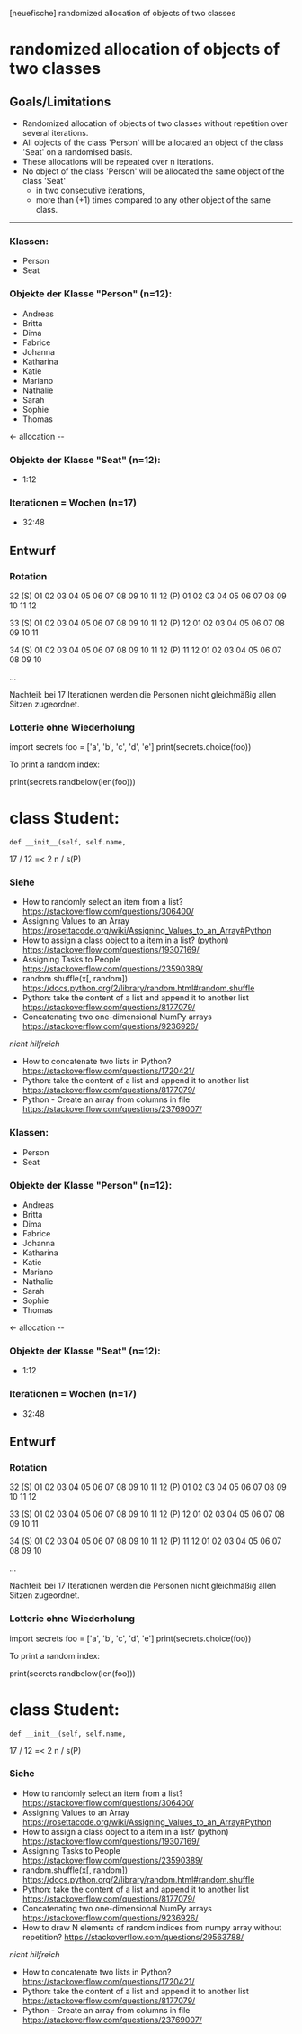 [neuefische] randomized allocation of objects of two classes 

# randomized allocation of objects of two classes 

## Goals/Limitations 
- Randomized allocation of objects of two classes without repetition over several iterations. 
- All objects of the class 'Person' will be allocated an object of the class 'Seat' on a randomised basis. 
- These allocations will be repeated over n iterations. 
- No object of the class 'Person' will be allocated the same object of the class 'Seat' 
    - in two consecutive iterations, 
    - more than (+1) times compared to any other object of the same class. 
---

### Klassen: 
- Person 
- Seat 

### Objekte der Klasse "Person" (n=12): 
- Andreas
- Britta
- Dima
- Fabrice
- Johanna
- Katharina
- Katie
- Mariano
- Nathalie
- Sarah
- Sophie
- Thomas

<- allocation --

### Objekte der Klasse "Seat" (n=12): 
- 1:12 

### Iterationen = Wochen (n=17) 
- 32:48


## Entwurf 

### Rotation 

32	(S) 01 02 03 04 05 06 07 08 09 10 11 12 
	(P) 01 02 03 04 05 06 07 08 09 10 11 12 

33	(S) 01 02 03 04 05 06 07 08 09 10 11 12 
	(P) 12 01 02 03 04 05 06 07 08 09 10 11

34	(S) 01 02 03 04 05 06 07 08 09 10 11 12 
	(P) 11 12 01 02 03 04 05 06 07 08 09 10

...

Nachteil: bei 17 Iterationen werden die Personen nicht gleichmäßig allen Sitzen zugeordnet. 

### Lotterie ohne Wiederholung 

import secrets
foo = ['a', 'b', 'c', 'd', 'e']
print(secrets.choice(foo))

To print a random index:

print(secrets.randbelow(len(foo)))


# class Student: 
    def __init__(self, self.name, 

17 / 12 =< 2 
n  / s(P) 

### Siehe 

- How to randomly select an item from a list? <https://stackoverflow.com/questions/306400/>
- Assigning Values to an Array <https://rosettacode.org/wiki/Assigning_Values_to_an_Array#Python>
- How to assign a class object to a item in a list? (python) <https://stackoverflow.com/questions/19307169/>
- Assigning Tasks to People <https://stackoverflow.com/questions/23590389/>
- random.shuffle(x[, random]) <https://docs.python.org/2/library/random.html#random.shuffle>
- Python: take the content of a list and append it to another list <https://stackoverflow.com/questions/8177079/>
- Concatenating two one-dimensional NumPy arrays <https://stackoverflow.com/questions/9236926/>

*nicht hilfreich* 
- How to concatenate two lists in Python? <https://stackoverflow.com/questions/1720421/>
- Python: take the content of a list and append it to another list <https://stackoverflow.com/questions/8177079/>
- Python - Create an array from columns in file <https://stackoverflow.com/questions/23769007/>



### Klassen: 
- Person 
- Seat 

### Objekte der Klasse "Person" (n=12): 
- Andreas
- Britta
- Dima
- Fabrice
- Johanna
- Katharina
- Katie
- Mariano
- Nathalie
- Sarah
- Sophie
- Thomas

<- allocation --

### Objekte der Klasse "Seat" (n=12): 
- 1:12 

### Iterationen = Wochen (n=17) 
- 32:48


## Entwurf 

### Rotation 

32	(S) 01 02 03 04 05 06 07 08 09 10 11 12 
	(P) 01 02 03 04 05 06 07 08 09 10 11 12 

33	(S) 01 02 03 04 05 06 07 08 09 10 11 12 
	(P) 12 01 02 03 04 05 06 07 08 09 10 11

34	(S) 01 02 03 04 05 06 07 08 09 10 11 12 
	(P) 11 12 01 02 03 04 05 06 07 08 09 10

...

Nachteil: bei 17 Iterationen werden die Personen nicht gleichmäßig allen Sitzen zugeordnet. 

### Lotterie ohne Wiederholung 

import secrets
foo = ['a', 'b', 'c', 'd', 'e']
print(secrets.choice(foo))

To print a random index:

print(secrets.randbelow(len(foo)))


# class Student: 
    def __init__(self, self.name, 

17 / 12 =< 2 
n  / s(P) 

### Siehe 

- How to randomly select an item from a list? <https://stackoverflow.com/questions/306400/>
- Assigning Values to an Array <https://rosettacode.org/wiki/Assigning_Values_to_an_Array#Python>
- How to assign a class object to a item in a list? (python) <https://stackoverflow.com/questions/19307169/>
- Assigning Tasks to People <https://stackoverflow.com/questions/23590389/>
- random.shuffle(x[, random]) <https://docs.python.org/2/library/random.html#random.shuffle>
- Python: take the content of a list and append it to another list <https://stackoverflow.com/questions/8177079/>
- Concatenating two one-dimensional NumPy arrays <https://stackoverflow.com/questions/9236926/>
- How to draw N elements of random indices from numpy array without repetition? <https://stackoverflow.com/questions/29563788/>

*nicht hilfreich* 
- How to concatenate two lists in Python? <https://stackoverflow.com/questions/1720421/>
- Python: take the content of a list and append it to another list <https://stackoverflow.com/questions/8177079/>
- Python - Create an array from columns in file <https://stackoverflow.com/questions/23769007/>

